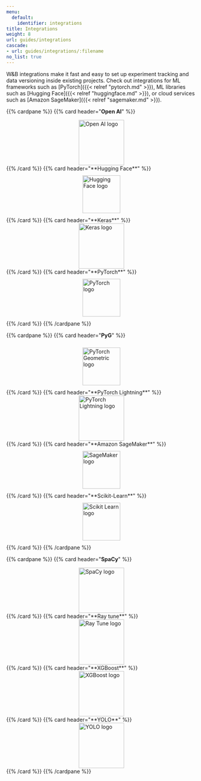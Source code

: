 ```yaml
---
menu:
  default:
    identifier: integrations
title: Integrations
weight: 8
url: guides/integrations
cascade:
- url: guides/integrations/:filename
no_list: true
---
```


 W&B integrations make it fast and easy to set up experiment tracking and data versioning inside existing projects. Check out integrations for ML frameworks such as [PyTorch]({{< relref "pytorch.md" >}}), ML libraries such as [Hugging Face]({{< relref "huggingface.md" >}}), or cloud services such as [Amazon SageMaker]({{< relref "sagemaker.md" >}}).

{{% cardpane %}}
{{% card header="**Open AI**" %}}
<div onclick="window.location.href='https://docs.wandb.ai/guides/integrations/openai-api/'" style="cursor: pointer; display: flex; justify-content: center; align-items: center; height: 120px;">
<img src="/img/OpenAI-black-monoblossom.svg" alt="Open AI logo" width="120"/></div>
{{% /card %}}
{{% card header="**Hugging Face**" %}}
<div onclick="window.location.href='https://wandb.ai/fully-connected/blog/hugging-face/'" style="cursor: pointer; display: flex; justify-content: center; align-items: center; height: 120px;">
<img src="/img/hf-logo.svg" alt="Hugging Face logo" width="100"/></div>
{{% /card %}}
{{% card header="**Keras**" %}}
<div onclick="window.location.href='https://docs.wandb.ai/guides/integrations/keras/'" style="cursor: pointer; display: flex; justify-content: center; align-items: center; height: 120px;">
<img src="/img/Keras_logo.svg" alt="Keras logo" width="120"/></div>
{{% /card %}}
{{% card header="**PyTorch**" %}}
<div onclick="window.location.href='https://docs.wandb.ai/guides/integrations/pytorch/'" style="cursor: pointer; display: flex; justify-content: center; align-items: center; height: 120px;">
<img src="/img/Pytorch-svgrepo-com.svg" alt="PyTorch logo" width="100"/></div>
{{% /card %}}
{{% /cardpane %}}

<!-- Row two -->

{{% cardpane %}}
{{% card header="**PyG**" %}}
<div onclick="window.location.href='https://docs.wandb.ai/guides/integrations/pytorch-geometric/'" style="cursor: pointer; display: flex; justify-content: center; align-items: center; height: 120px;">
<img src="/img/pyg_logo.png" alt="PyTorch Geometric logo" width="100"/></div>
{{% /card %}}
{{% card header="**PyTorch Lightning**" %}}
<div onclick="window.location.href='https://docs.wandb.ai/guides/integrations/lightning/'" style="cursor: pointer; display: flex; justify-content: center; align-items: center; height: 120px;">
<img src="/img/Lightning_Logo_v2.png" alt="PyTorch Lightning logo" width="120"/></div>
{{% /card %}}
{{% card header="**Amazon SageMaker**" %}}
<div onclick="window.location.href='https://docs.wandb.ai/guides/integrations/sagemaker/'" style="cursor: pointer; display: flex; justify-content: center; align-items: center; height: 120px;">
<img src="/img/SageMaker.svg" alt="SageMaker logo" width="100"/></div>
{{% /card %}}
{{% card header="**Scikit-Learn**" %}}
<div onclick="window.location.href='https://docs.wandb.ai/guides/integrations/scikit/'" style="cursor: pointer; display: flex; justify-content: center; align-items: center; height: 120px;">
<img src="/img/Scikit_learn_logo_small.svg" alt="Scikit Learn logo" width="100"/></div>
{{% /card %}}
{{% /cardpane %}}

<!-- Row three -->

{{% cardpane %}}
{{% card header="**SpaCy**" %}}
<div onclick="window.location.href='https://docs.wandb.ai/guides/integrations/spacy/'" style="cursor: pointer; display: flex; justify-content: center; align-items: center; height: 120px;">
<img src="/img/SpaCy_logo.svg" alt="SpaCy logo" width="120"/></div>
{{% /card %}}
{{% card header="**Ray tune**" %}}
<div onclick="window.location.href='https://docs.wandb.ai/guides/integrations/ray-tune/'" style="cursor: pointer; display: flex; justify-content: center; align-items: center; height: 120px;">
<img src="/img/Ray_tune.png" alt="Ray Tune logo" width="120"/></div>
{{% /card %}}
{{% card header="**XGBoost**" %}}
<div onclick="window.location.href='https://docs.wandb.ai/guides/integrations/xgboost/'" style="cursor: pointer; display: flex; justify-content: center; align-items: center; height: 120px;">
<img src="/img/XGBoost_logo.svg" alt="XGBoost logo" width="120"/></div>
{{% /card %}}
{{% card header="**YOLO**" %}}
<div onclick="window.location.href='https://docs.wandb.ai/'" style="cursor: pointer; display: flex; justify-content: center; align-items: center; height: 120px;">
<img src="/img/yolo_logo.png" alt="YOLO logo" width="120"/></div>
{{% /card %}}
{{% /cardpane %}}

<!-- 
{{% card header="**PyTorch Ignite**" %}}
<div onclick="window.location.href='https://docs.wandb.ai/'" style="cursor: pointer; display: flex; justify-content: center; align-items: center; height: 120px;">
<img src="/img/ignite_logo.png" alt="PyTorch Ignite logo" width="100"/></div>
{{% /card %}} -->